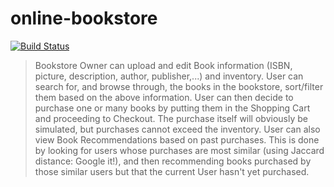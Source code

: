 # online-bookstore
[![Build Status](https://travis-ci.com/gurveerdhindsa/online-bookstore.svg?token=Q7Wj8LGyEKmLYx5gvdog&branch=master)](https://travis-ci.com/gurveerdhindsa/online-bookstore)
> Bookstore Owner can upload and edit Book information (ISBN, picture, description, author, publisher,...) and inventory. User can search for, and browse through, the books in the bookstore, sort/filter them based on the above information. User can then decide to purchase one or many books by putting them in the Shopping Cart and proceeding to Checkout. The purchase itself will obviously be simulated, but purchases cannot exceed the inventory. User can also view Book Recommendations based on past purchases. This is done by looking for users whose purchases are most similar (using Jaccard distance: Google it!), and then recommending books purchased by those similar users but that the current User hasn't yet purchased.
